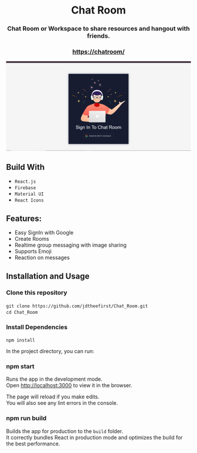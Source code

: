 <div align="center">

# Chat Room

### Chat Room or Workspace to share resources and hangout with friends.

### [https://chatroom/](https://chat-room-git-main-jdtheefirsts-projects.vercel.app/)

<div align="center">
  <img alt="Demo" src="./Assets/Chat_Room.png" />
</div>

</div>

## Build With

- `React.js`
- `Firebase`
- `Material UI`
- `React Icons`

## Features:

- Easy SignIn with Google
- Create Rooms
- Realtime group messaging with image sharing
- Supports Emoji
- Reaction on messages

## Installation and Usage

### Clone this repository

`git clone https://github.com/jdtheefirst/Chat_Room.git` <br/>
`cd Chat_Room`

### Install Dependencies

`npm install`

In the project directory, you can run:

### npm start

Runs the app in the development mode.\
Open [http://localhost:3000](http://localhost:3000) to view it in the browser.

The page will reload if you make edits.\
You will also see any lint errors in the console.

### npm run build

Builds the app for production to the `build` folder.\
It correctly bundles React in production mode and optimizes the build for the best performance.
